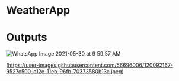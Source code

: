 # WeatherApp

# Outputs

![WhatsApp Image 2021-05-30 at 9 59 57 AM](https://user-images.githubusercontent.com/56696006/120092127-5bef5500-c12e-11eb-9871-bca0cdcd60a7.jpeg)


(https://user-images.githubusercontent.com/56696006/120092167-9527c500-c12e-11eb-96fb-70373580b13c.jpeg)
